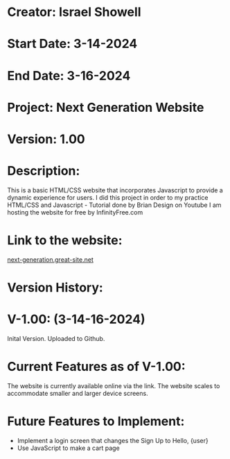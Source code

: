# Creator: Israel Showell
# Start Date: 3-14-2024
# End Date: 3-16-2024
# Project: Next Generation Website
# Version: 1.00

# Description: 
This is a basic HTML/CSS website that incorporates Javascript to provide a dynamic experience for users.
I did this project in order to my practice HTML/CSS and Javascript - Tutorial done by Brian Design on Youtube
I am hosting the website for free by InfinityFree.com

# Link to the website:
[next-generation.great-site.net
](http://next-generation.great-site.net/?i=2)

# Version History:
# V-1.00: (3-14-16-2024)
Inital Version.
Uploaded to Github.

# Current Features as of V-1.00:
The website is currently available online via the link.
The website scales to accommodate smaller and larger device screens.

# Future Features to Implement:
- Implement a login screen that changes the Sign Up to Hello, {user}
- Use JavaScript to make a cart page

